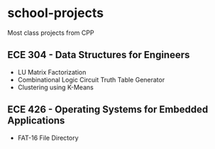 # school-projects
Most class projects from CPP

##	**ECE 304** - Data Structures for Engineers

*	LU Matrix Factorization
*	Combinational Logic Circuit Truth Table Generator
*	Clustering using K-Means


##	**ECE 426** - Operating Systems for Embedded Applications

*	FAT-16 File Directory